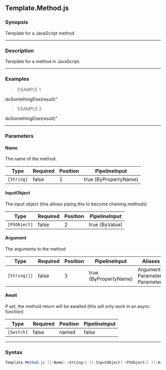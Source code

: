 Template.Method.js
------------------

### Synopsis
Template for a JavaScript method

---

### Description

Template for a method in JavaScript.

---

### Examples
> EXAMPLE 1

doSomethingElse(result)"
> EXAMPLE 2

doSomethingElse(result)"

---

### Parameters
#### **Name**
The name of the method.

|Type      |Required|Position|PipelineInput        |
|----------|--------|--------|---------------------|
|`[String]`|false   |1       |true (ByPropertyName)|

#### **InputObject**
The input object (this allows piping this to become chaining methods)

|Type        |Required|Position|PipelineInput |
|------------|--------|--------|--------------|
|`[PSObject]`|false   |2       |true (ByValue)|

#### **Argument**
The arguments to the method

|Type        |Required|Position|PipelineInput        |Aliases                               |
|------------|--------|--------|---------------------|--------------------------------------|
|`[String[]]`|false   |3       |true (ByPropertyName)|Arguments<br/>Parameter<br/>Parameters|

#### **Await**
If set, the method return will be awaited (this will only work in an async function)

|Type      |Required|Position|PipelineInput|
|----------|--------|--------|-------------|
|`[Switch]`|false   |named   |false        |

---

### Syntax
```PowerShell
Template.Method.js [[-Name] <String>] [[-InputObject] <PSObject>] [[-Argument] <String[]>] [-Await] [<CommonParameters>]
```
